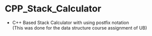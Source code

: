 # CPP_Stack_Calculator
- C++ Based Stack Calculator with using postfix notation  
(This was done for the data structure course assignment of UB)

